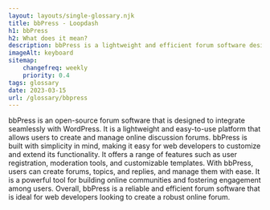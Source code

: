 ```yaml
--- 
layout: layouts/single-glossary.njk
title: bbPress - Loopdash
h1: bbPress
h2: What does it mean?
description: bbPress is a lightweight and efficient forum software designed specifically for WordPress, allowing users to easily create and manage online discussion forums within their WordPress websites.
imageAlt: keyboard
sitemap:
	changefreq: weekly
	priority: 0.4
tags: glossary
date: 2023-03-15
url: /glossary/bbpress
---
```


bbPress is an open-source forum software that is designed to integrate seamlessly with WordPress. It is a lightweight and easy-to-use platform that allows users to create and manage online discussion forums. bbPress is built with simplicity in mind, making it easy for web developers to customize and extend its functionality. It offers a range of features such as user registration, moderation tools, and customizable templates. With bbPress, users can create forums, topics, and replies, and manage them with ease. It is a powerful tool for building online communities and fostering engagement among users. Overall, bbPress is a reliable and efficient forum software that is ideal for web developers looking to create a robust online forum.
